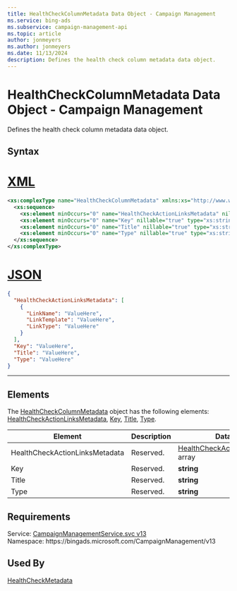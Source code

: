 ```yaml
---
title: HealthCheckColumnMetadata Data Object - Campaign Management
ms.service: bing-ads
ms.subservice: campaign-management-api
ms.topic: article
author: jonmeyers
ms.author: jonmeyers
ms.date: 11/13/2024
description: Defines the health check column metadata data object.
---
```

# HealthCheckColumnMetadata Data Object - Campaign Management
Defines the health check column metadata data object.

## Syntax

# [XML](#tab/xml)

```xml
<xs:complexType name="HealthCheckColumnMetadata" xmlns:xs="http://www.w3.org/2001/XMLSchema">
  <xs:sequence>
    <xs:element minOccurs="0" name="HealthCheckActionLinksMetadata" nillable="true" type="tns:ArrayOfHealthCheckActionLinkMetadata" />
    <xs:element minOccurs="0" name="Key" nillable="true" type="xs:string" />
    <xs:element minOccurs="0" name="Title" nillable="true" type="xs:string" />
    <xs:element minOccurs="0" name="Type" nillable="true" type="xs:string" />
  </xs:sequence>
</xs:complexType>
```

# [JSON](#tab/json)

```json
{
  "HealthCheckActionLinksMetadata": [
    {
      "LinkName": "ValueHere",
      "LinkTemplate": "ValueHere",
      "LinkType": "ValueHere"
    }
  ],
  "Key": "ValueHere",
  "Title": "ValueHere",
  "Type": "ValueHere"
}
```

-----

## <a name="elements"></a>Elements

The [HealthCheckColumnMetadata](healthcheckcolumnmetadata.md) object has the following elements: [HealthCheckActionLinksMetadata](#healthcheckactionlinksmetadata), [Key](#key), [Title](#title), [Type](#type).

|Element|Description|Data Type|
|-----------|---------------|-------------|
|<a name="healthcheckactionlinksmetadata"></a>HealthCheckActionLinksMetadata|Reserved.|[HealthCheckActionLinkMetadata](healthcheckactionlinkmetadata.md) array|
|<a name="key"></a>Key|Reserved.|**string**|
|<a name="title"></a>Title|Reserved.|**string**|
|<a name="type"></a>Type|Reserved.|**string**|

## Requirements
Service: [CampaignManagementService.svc v13](https://campaign.api.bingads.microsoft.com/Api/Advertiser/CampaignManagement/v13/CampaignManagementService.svc)  
Namespace: https\://bingads.microsoft.com/CampaignManagement/v13  

## Used By
[HealthCheckMetadata](healthcheckmetadata.md)  
